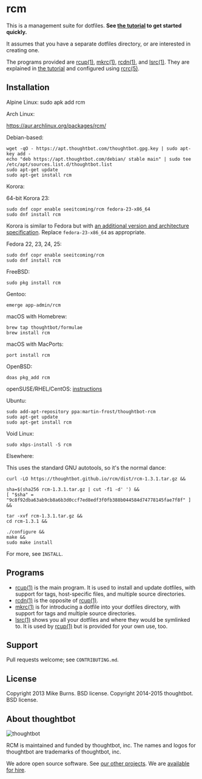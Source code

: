 rcm
===

This is a management suite for dotfiles. **See [the tutorial][rcm7] to get
started quickly.**

It assumes that you have a separate dotfiles directory, or are
interested in creating one.

The programs provided are [rcup(1)][rcup1], [mkrc(1)][mkrc1], [rcdn(1)][rcdn1],
and [lsrc(1)][lsrc1]. They are explained in [the tutorial][rcm7] and configured
using [rcrc(5)][rcrc5].

Installation
------------

Alpine Linux:
    sudo apk add rcm

Arch Linux:

  https://aur.archlinux.org/packages/rcm/

Debian-based:

    wget -qO - https://apt.thoughtbot.com/thoughtbot.gpg.key | sudo apt-key add -
    echo "deb https://apt.thoughtbot.com/debian/ stable main" | sudo tee /etc/apt/sources.list.d/thoughtbot.list
    sudo apt-get update
    sudo apt-get install rcm

Korora:

  64-bit Korora 23:

    sudo dnf copr enable seeitcoming/rcm fedora-23-x86_64
    sudo dnf install rcm

  Korora is similar to Fedora but with [an additional version and architecture
  specification][copr-fedora-korora]. Replace `fedora-23-x86_64` as
  appropriate.

  [copr-fedora-korora]: https://kororaproject.org/about/news/when-adding-a-copr-repo-to-korora-fails

Fedora 22, 23, 24, 25:

    sudo dnf copr enable seeitcoming/rcm
    sudo dnf install rcm

FreeBSD:

    sudo pkg install rcm

Gentoo:

    emerge app-admin/rcm

macOS with Homebrew:

    brew tap thoughtbot/formulae
    brew install rcm

macOS with MacPorts:

    port install rcm

OpenBSD:

    doas pkg_add rcm

openSUSE/RHEL/CentOS: [instructions](http://software.opensuse.org/download.html?project=utilities&package=rcm)

Ubuntu:

    sudo add-apt-repository ppa:martin-frost/thoughtbot-rcm
    sudo apt-get update
    sudo apt-get install rcm

Void Linux:

    sudo xbps-install -S rcm

Elsewhere:

This uses the standard GNU autotools, so it's the normal dance:

    curl -LO https://thoughtbot.github.io/rcm/dist/rcm-1.3.1.tar.gz &&

    sha=$(sha256 rcm-1.3.1.tar.gz | cut -f1 -d' ') &&
    [ "$sha" = "9c8f92dba63ab9cb8a6b3d0ccf7ed8edf3f0fb388b044584d74778145fae7f8f" ] &&

    tar -xvf rcm-1.3.1.tar.gz &&
    cd rcm-1.3.1 &&

    ./configure &&
    make &&
    sudo make install

For more, see `INSTALL`.

Programs
--------

* [rcup(1)][rcup1] is the main program. It is used to install and update
  dotfiles, with support for tags, host-specific files, and multiple source
  directories.
* [rcdn(1)][rcdn1] is the opposite of [rcup(1)][rcup1].
* [mkrc(1)][mkrc1] is for introducing a dotfile into your dotfiles directory,
  with support for tags and multiple source directories.
* [lsrc(1)][lsrc1] shows you all your dotfiles and where they would be
  symlinked to. It is used by [rcup(1)][rcup1] but is provided for your own
  use, too.

[rcup1]: http://thoughtbot.github.io/rcm/rcup.1.html
[mkrc1]: http://thoughtbot.github.io/rcm/mkrc.1.html
[rcdn1]: http://thoughtbot.github.io/rcm/rcdn.1.html
[lsrc1]: http://thoughtbot.github.io/rcm/lsrc.1.html
[rcm7]: http://thoughtbot.github.io/rcm/rcm.7.html
[rcrc5]: http://thoughtbot.github.io/rcm/rcrc.5.html

Support
-------

Pull requests welcome; see `CONTRIBUTING.md`.

License
-------

Copyright 2013 Mike Burns. BSD license.
Copyright 2014-2015 thoughtbot. BSD license.

## About thoughtbot

![thoughtbot](http://presskit.thoughtbot.com/images/thoughtbot-logo-for-readmes.svg)

RCM is maintained and funded by thoughtbot, inc.
The names and logos for thoughtbot are trademarks of thoughtbot, inc.

We adore open source software.
See [our other projects][community].
We are [available for hire][hire].

[community]: https://thoughtbot.com/community?utm_source=github
[hire]: https://thoughtbot.com/hire-us?utm_source=github
